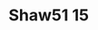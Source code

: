 # Shaw51 15
<a name="material" />
<script type="application/ld+json">

  {
    "@context": "https://schema.org/",
    "@type": "ChemicalSubstance",
    "http://purl.org/dc/terms/conformsTo":
      {
        "@type": "CreativeWork",
        "@id": "https://bioschemas.org/profiles/ChemicalSubstance/0.4-RELEASE/"
      },
    "@id": "https://egonw.github.io/nanowiki/nanowiki45.html#material",
    "name": "Shaw51 15",
    "sameAs: "http://127.0.0.1/mediawiki/index.php/Special:URIResolver/Shaw51_15"
  }
</script>

